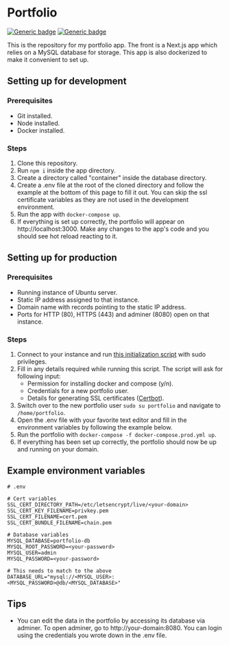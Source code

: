 # Portfolio

[![Generic badge](https://img.shields.io/github/last-commit/jeknom/portfolio)](https://github.com/jeknom/portfolio/commits/main)
[![Generic badge](https://img.shields.io/badge/Demo-https%3A%2F%2Fjohku.org-green)](https://johku.org/)

This is the repository for my portfolio app. The front is a Next.js app which relies on a MySQL database for storage. This app is also dockerized to make it convenient to set up.

## Setting up for development

### Prerequisites

- Git installed.
- Node installed.
- Docker installed.

### Steps

1. Clone this repository.
2. Run `npm i` inside the app directory.
3. Create a directory called "container" inside the database directory.
4. Create a .env file at the root of the cloned directory and follow the example at the bottom of this page to fill it out. You can skip the ssl certificate variables as they are not used in the development environment.
5. Run the app with `docker-compose up`.
6. If everything is set up correctly, the portfolio will appear on http://localhost:3000. Make any changes to the app's code and you should see hot reload reacting to it.

## Setting up for production

### Prerequisites

- Running instance of Ubuntu server.
- Static IP address assigned to that instance.
- Domain name with records pointing to the static IP address.
- Ports for HTTP (80), HTTPS (443) and adminer (8080) open on that instance.

### Steps

1. Connect to your instance and run [this initialization script](init-ubuntu.sh) with sudo privileges.
2. Fill in any details required while running this script. The script will ask for following input:
   - Permission for installing docker and compose (y/n).
   - Credentials for a new portfolio user.
   - Details for generating SSL certificates ([Certbot](https://certbot.eff.org/)).
3. Switch over to the new portfolio user `sudo su portfolio` and navigate to `/home/portfolio`.
4. Open the .env file with your favorite text editor and fill in the environment variables by following the example below.
5. Run the portfolio with `docker-compose -f docker-compose.prod.yml up`.
6. If everything has been set up correctly, the portfolio should now be up and running on your domain.

## Example environment variables

```
# .env

# Cert variables
SSL_CERT_DIRECTORY_PATH=/etc/letsencrypt/live/<your-domain>
SSL_CERT_KEY_FILENAME=privkey.pem
SSL_CERT_FILENAME=cert.pem
SSL_CERT_BUNDLE_FILENAME=chain.pem

# Database variables
MYSQL_DATABASE=portfolio-db
MYSQL_ROOT_PASSWORD=<your-password>
MYSQL_USER=admin
MYSQL_PASSWORD=<your-password>

# This needs to match to the above
DATABASE_URL="mysql://<MYSQL_USER>:<MYSQL_PASSWORD>@db/<MYSQL_DATABASE>"
```

## Tips

<a name="tips"></a>

- You can edit the data in the portfolio by accessing its database via adminer. To open adminer, go to http://your-domain:8080. You can login using the credentials you wrote down in the .env file.
